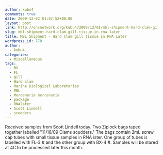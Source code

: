 ```yaml
---
author: kubu4
comments: true
date: 2009-12-02 01:07:52+00:00
layout: post
link: http://onsnetwork.org/kubu4/2009/12/01/mbl-shipment-hard-clam-gill-tissue-in-rna-later/
slug: mbl-shipment-hard-clam-gill-tissue-in-rna-later
title: MBL Shipment - Hard Clam gill tissue in RNA Later
wordpress_id: 778
author:
  - kubu4
categories:
  - Miscellaneous
tags:
  - BX
  - FL
  - gill
  - Hard clam
  - Marine Biological Laboratories
  - MBL
  - Mercenaria mercenaria
  - package
  - RNAlater
  - Scott Lindell
  - scudders
---
```


Received samples from Scott Lindell today. Two Ziplock bags taped together labelled "11/16/09 Clams scudders." The bags contain 2mL screw cap tubes with small tissue samples in RNA later. One group of tubes is labelled with FL-3 # and the other group with BX-4 #. Samples will be stored at 4C to be processed later this month.
